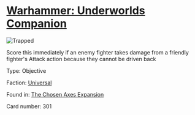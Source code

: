# [Warhammer: Underworlds Companion](https://guidokessels.github.io/wh-underworlds)

  

![Trapped](https://warhammerunderworlds.com/wp-content/uploads/sites/6/2018/02/301_ENG.png)

Score this immediately if an enemy fighter takes damage from a friendly fighter's Attack action because they cannot be driven back

Type: Objective

Faction: [Universal](https://guidokessels.github.io/wh-underworlds/factions/universal.md)

Found in: [The Chosen Axes Expansion](https://guidokessels.github.io/wh-underworlds/locations/the-chosen-axes-expansion.md)

Card number: 301
